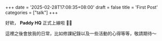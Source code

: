 +++
date = '2025-02-28T17:08:35+08:00'
draft = false
title = 'First Post'
categories = ["talk"]
+++


好欸， **Paddy HQ** 正式上線啦 :partying_face::partying_face:

這裡之後會放我的日常，比如修課紀錄以及一些活動的心得等等，敬請期待～
